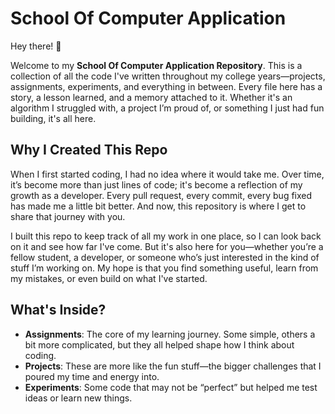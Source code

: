# School Of Computer Application

Hey there! 👋

Welcome to my **School Of Computer Application Repository**. This is a collection of all the code I've written throughout my college years—projects, assignments, experiments, and everything in between. Every file here has a story, a lesson learned, and a memory attached to it. Whether it's an algorithm I struggled with, a project I’m proud of, or something I just had fun building, it's all here.

## Why I Created This Repo

When I first started coding, I had no idea where it would take me. Over time, it’s become more than just lines of code; it's become a reflection of my growth as a developer. Every pull request, every commit, every bug fixed has made me a little bit better. And now, this repository is where I get to share that journey with you.

I built this repo to keep track of all my work in one place, so I can look back on it and see how far I've come. But it's also here for you—whether you’re a fellow student, a developer, or someone who’s just interested in the kind of stuff I’m working on. My hope is that you find something useful, learn from my mistakes, or even build on what I've started.

## What's Inside?

- **Assignments**: The core of my learning journey. Some simple, others a bit more complicated, but they all helped shape how I think about coding.
- **Projects**: These are more like the fun stuff—the bigger challenges that I poured my time and energy into.
- **Experiments**: Some code that may not be “perfect” but helped me test ideas or learn new things.